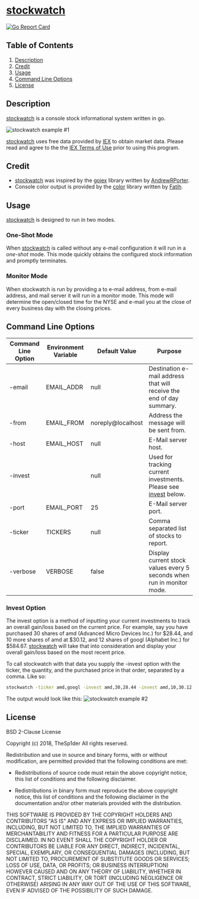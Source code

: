# [stockwatch](//github.com/TheSp1der/stockwatch)

[![Go Report Card](https://goreportcard.com/badge/github.com/TheSp1der/stockwatch)](https://goreportcard.com/report/github.com/TheSp1der/stockwatch)

## Table of Contents

1. [Description](#description)
2. [Credit](#credit)
3. [Usage](#usage)
4. [Command Line Options](#command-line-options)
4. [License](#license)

## Description

[stockwatch](//github.com/TheSp1der/stockwatch) is a console stock informational
system written in go.

![stockwatch example #1](https://raw.github.com/TheSp1der/stockwatch/master/readme-images/console-1.png)

[stockwatch](//github.com/TheSp1der/stockwatch) uses free data provided by
[IEX](//iextrading.com/developer/) to obtain market data. Please read and agree
to the the [IEX Terms of Use](//iextrading.com/api-exhibit-a/) prior to using this
program.

## Credit

* [stockwatch](//github.com/TheSp1der/stockwatch) was inspired by the
[goiex](//github.com/AndrewRPorter/goiex) library written by
[AndrewRPorter](//github.com/AndrewRPorter).
* Console color output is provided by the [color](//github.com/fatih/color) library
written by [Fatih](//github.com/fatih).

## Usage

[stockwatch](//github.com/TheSp1der/stockwatch) is designed to run in two modes.

### One-Shot Mode

When [stockwatch](//github.com/TheSp1der/stockwatch) is called without any e-mail
configuration it will run in a *one-shot* mode. This mode quickly obtains the
configured stock information and promptly terminates.

### Monitor Mode

When stockwatch is run by providing a to e-mail address, from e-mail address, and
mail server it will run in a monitor mode. This mode will determine the open/closed
time for the NYSE and e-mail you at the close of every business day with the closing
prices.

## Command Line Options

| Command Line Option | Environment Variable | Default Value     | Purpose |
|---------------------|----------------------|-------------------|---------|
| -email              | EMAIL_ADDR           | null              | Destination e-mail address that will receive the end of day summary. |
| -from               | EMAIL_FROM           | noreply@localhost | Address the message will be sent from. |
| -host               | EMAIL_HOST           | null              | E-Mail server host.
| -invest             |                      | null              | Used for tracking current investments. Please see [invest](#invest-option) below. |
| -port               | EMAIL_PORT           | 25                | E-Mail server port. |
| -ticker             | TICKERS              | null              | Comma separated list of stocks to report. |
| -verbose            | VERBOSE              | false             | Display current stock values every 5 seconds when run in monitor mode. |

### Invest Option

The invest option is a method of inputting your current investments to track an
overall gain/loss based on the current price. For example, say you have purchased
30 shares of amd (Advanced Micro Devices Inc.) for $28.44, and 10 more shares of
amd at $30.12, and 12 shares of googl (Alphabet Inc.) for $584.67.
[stockwatch](//github.com/TheSp1der/stockwatch) will take that into consideration
and display your overall gain/loss based on the most recent price.

To call stockwatch with that data you supply the -invest option with the ticker,
the quantity, and the purchased price in that order, separated by a comma. Like
so:

```bash
stockwatch -ticker amd,googl -invest amd,30,28.44 -invest amd,10,30.12 -invest googl,12,584.67
```

The output would look like this:
![stockwatch example #2](https://raw.github.com/TheSp1der/stockwatch/master/readme-images/console-2.png)

## License

BSD 2-Clause License

Copyright (c) 2018, TheSp1der
All rights reserved.

Redistribution and use in source and binary forms, with or without
modification, are permitted provided that the following conditions are met:

* Redistributions of source code must retain the above copyright notice, this
  list of conditions and the following disclaimer.

* Redistributions in binary form must reproduce the above copyright notice,
  this list of conditions and the following disclaimer in the documentation
  and/or other materials provided with the distribution.

THIS SOFTWARE IS PROVIDED BY THE COPYRIGHT HOLDERS AND CONTRIBUTORS "AS IS"
AND ANY EXPRESS OR IMPLIED WARRANTIES, INCLUDING, BUT NOT LIMITED TO, THE
IMPLIED WARRANTIES OF MERCHANTABILITY AND FITNESS FOR A PARTICULAR PURPOSE ARE
DISCLAIMED. IN NO EVENT SHALL THE COPYRIGHT HOLDER OR CONTRIBUTORS BE LIABLE
FOR ANY DIRECT, INDIRECT, INCIDENTAL, SPECIAL, EXEMPLARY, OR CONSEQUENTIAL
DAMAGES (INCLUDING, BUT NOT LIMITED TO, PROCUREMENT OF SUBSTITUTE GOODS OR
SERVICES; LOSS OF USE, DATA, OR PROFITS; OR BUSINESS INTERRUPTION) HOWEVER
CAUSED AND ON ANY THEORY OF LIABILITY, WHETHER IN CONTRACT, STRICT LIABILITY,
OR TORT (INCLUDING NEGLIGENCE OR OTHERWISE) ARISING IN ANY WAY OUT OF THE USE
OF THIS SOFTWARE, EVEN IF ADVISED OF THE POSSIBILITY OF SUCH DAMAGE.